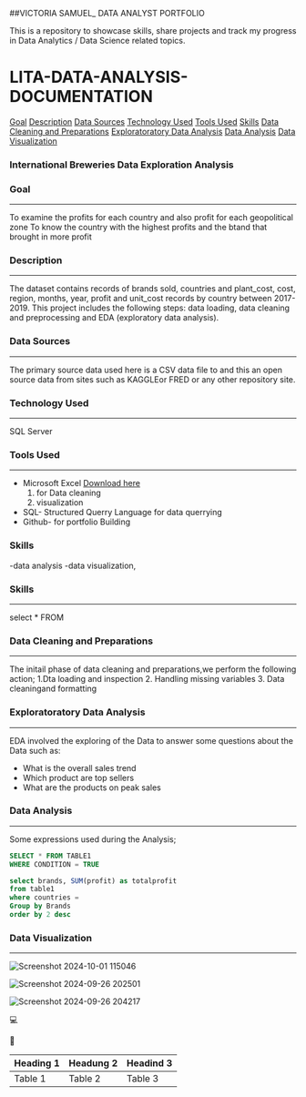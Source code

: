 ##VICTORIA SAMUEL_ DATA ANALYST PORTFOLIO 

This is a repository to showcase skills, share projects and track my progress in Data Analytics / Data Science related topics.

# LITA-DATA-ANALYSIS-DOCUMENTATION

[Goal](#goal)
[Description](#Description)
[Data Sources](#Data-Sources)
[Technology Used](#Technology-Used)
[Tools Used](#Tools-Used)
[Skills](#Skills)
[Data Cleaning and Preparations](#Data-Cleaning-and-Preparations)
[Exploratoratory Data Analysis](#Exploratoratory-Data-Analysis)
[Data Analysis](#Data-Analysis)
[Data Visualization](#Data-Visualization)




### International Breweries Data Exploration Analysis

### Goal
---
To examine the profits for each country and also profit for each geopolitical zone
To know the country with the highest profits and the btand that brought in more profit


### Description
---
The dataset contains records of brands sold, countries and plant_cost, cost, region, months, year, profit and unit_cost records by country between 2017-2019. This project includes the following steps: data loading, data cleaning and preprocessing and EDA (exploratory data analysis).

### Data Sources
---
The primary source data used here is a CSV data file to and this an open source data from sites such as KAGGLEor FRED or any other repository site.

### Technology Used
---
SQL Server

### Tools Used
---
- Microsoft Excel [Download here](https://www.microsoft.com)
     1. for Data cleaning
     2. visualization
- SQL- Structured Querry Language for data querrying
- Github- for portfolio Building

### Skills 
  -data analysis 
  -data visualization, 


### Skills 
---
  select 
  *
  FROM
    

### Data Cleaning and Preparations
---
The initail phase of data cleaning and preparations,we perform the following action;
1.Dta loading and inspection
2. Handling missing variables
3. Data cleaningand formatting

### Exploratoratory Data Analysis
---
EDA involved the exploring of the Data to answer some questions about the Data such as:
 - What is the overall sales trend
 - Which product are top sellers
 - What are the products on peak sales
   
### Data Analysis
---
Some expressions used during the Analysis;

```SQL
SELECT * FROM TABLE1
WHERE CONDITION = TRUE
```

```SQL
select brands, SUM(profit) as totalprofit
from table1
where countries = 
Group by Brands 
order by 2 desc
```

### Data Visualization
---

![Screenshot 2024-10-01 115046](https://github.com/user-attachments/assets/1b7ff397-227c-4022-92d0-19ef2969892d)


![Screenshot 2024-09-26 202501](https://github.com/user-attachments/assets/1f34e3a5-51d5-41bf-ac94-997dcbf10601)


![Screenshot 2024-09-26 204217](https://github.com/user-attachments/assets/2dd3ba81-e8fa-464c-8323-529545ab761c)


 💻
 
 🥇

|Heading 1|Headung 2|Headind 3|
|---------|---------|---------|
|Table 1|Table 2|Table 3|
